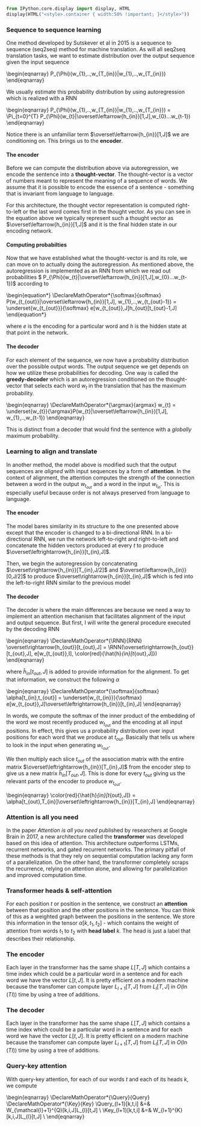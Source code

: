 ```python
from IPython.core.display import display, HTML
display(HTML("<style>.container { width:50% !important; }</style>"))
```


<style>.container { width:50% !important; }</style>


### Sequence to sequence learning

One method developed by Sutskever et al in 2015 is a sequence to sequence (seq2seq) method for machine translation. As will all seq2seq translation tasks, we want to estimate distribution over the output sequence given the input sequence

\begin{eqnarray}
P_{\Phi}(w_{1},..,w_{T_{in}}|w_{1},..,w_{T_{in}})
\end{eqnarray}

We usually estimate this probability distribution by using autoregression which is realized with a RNN 

\begin{eqnarray}
P_{\Phi}(w_{1},..,w_{T_{in}}|w_{1},..,w_{T_{in}}) = \Pi_{t=0}^{T} P_{\Phi}(w_{t}|\overset\leftarrow{h_{in}}[1,J],w_{0}...w_{t-1})
\end{eqnarray}

Notice there is an unfamiliar term $\overset\leftarrow{h_{in}}[1,J]$ we are conditioning on. This brings us to the **encoder**.

#### The encoder

Before we can compute the distribution above via autoregression, we encode the sentence into a **thought-vector**. The thought-vector is a vector of numbers meant to represent the meaning of a sequence of words. We assume that it is possible to encode the essence of a sentence - something that is invariant from language to language. 

For this architecture, the thought vector representation is computed right-to-left or the last word comes first in the thought vector. As you can see in the equation above we typically represent such a thought vector as $\overset\leftarrow{h_{in}}[1,J]$ and it is the final hidden state in our encoding network.

#### Computing probabilties

Now that we have established what the thought-vector is and its role, we can move on to actually doing the autoregression. As mentioned above, the autoregression is implemented as an RNN from which we read out probabilities $ P_{\Phi}(w_{t}|\overset\leftarrow{h_{in}}[1,J],w_{0}...w_{t-1})$ according to

\begin{equation*}
\DeclareMathOperator*{\softmax}{softmax}
P(w_{t_{out}}|\overset\leftarrow{h_{in}}[1,J], w_{1},..,w_{t_{out}-1}) = \underset{w_{t_{out}}}{\softmax} e[w_{t_{out}},J]h_{out}[t_{out}-1,J] 
\end{equation*}

where $e$ is the encoding for a particular word and $h$ is the hidden state at that point in the network. 

#### The decoder

For each element of the sequence, we now have a probability distribution over the possible output words. The output sequence we get depends on how we utilize these probabilities for decoding. One way is called the **greedy-decoder** which is an autoregression conditioned on the thought-vector that selects each word $w_{t}$ in the translation that has the maximum probability. 

\begin{eqnarray}
\DeclareMathOperator*{\argmax}{argmax}
w_{t} = \underset{w_{t}}{\argmax}P(w_{t}|\overset\leftarrow{h_{in}}[1,J], w_{1},..,w_{t-1})
\end{eqnarray}

This is distinct from a decoder that would find the sentence with a *globally* maximum probability.


### Learning to align and translate

In another method, the model above is modified such that the output sequences are *aligned* with input sequences by a form of **attention**. In the context of alignment, the attention computes the strength of the connection between a word in the output $w_{t_{out}}$ and a word in the input $w_{t_{in}}$. This is especially useful because order is not always preserved from language to language.

#### The encoder

The model bares similarity in its structure to the one presented above except that the encoder is changed to a bi-directional RNN. In a bi-directional RNN, we run the network left-to-right and right-to-left and concatenate the hidden vectors produced at every $t$ to produce $\overset\leftrightarrow{h_{in}}[t_{in},J]$. 

Then, we begin the autoregression by concatenating $\overset\rightarrow{h_{in}}[T_{in},J/2]$ and $\overset\leftarrow{h_{in}}[0,J/2]$ to produce $\overset\rightarrow{h_{in}}[t_{in},J]$ which is fed into the left-to-right RNN similar to the previous model

#### The decoder

The decoder is where the main differences are because we need a way to implement an attention mechanism that facilitates alignment of the input and output sequence. But first, I will write the general procedure executed by the decoding RNN

\begin{eqnarray}
\DeclareMathOperator*{\RNN}{RNN}
\overset\rightarrow{h_{out}}[t_{out},J] = \RNN(\overset\rightarrow{h_{out}}[t_{out},J], e[w_{t_{out}},I], \color{red}{\hat{h}_{in}[t_{out},J]})
\end{eqnarray}


where $\hat{h}_{in}[t_{out},J]$ is added to provide information for the alignment. To get that information, we construct the following $\alpha$

\begin{eqnarray}
\DeclareMathOperator*{\softmax}{softmax}
\alpha[t_{in},t_{out}] = \underset{w_{t_{in}}}{\softmax} e[w_{t_{out}},J]\overset\leftrightarrow{h_{in}}[t_{in},J]
\end{eqnarray}

In words, we compute the softmax of the inner product of the embedding of the word we most recently produced $w_{t_{out}}$ and the encoding at all input positions. In effect, this gives us a probability distribution over input positions for each word that we produce at $t_{out}$. Basically that tells us where to look in the input when generating $w_{t_{out}}$.

We then multiply each slice $t_{out}$ of the association matrix with the entire matrix $\overset\leftrightarrow{h_{in}}[T_{in},J]$ from the encoder step to give us a new matrix $\hat{h}_{in}[T_{out},J]$. This is done for every $t_{out}$ giving us the relevant parts of the encoder to produce  $w_{t_{out}}$. 

\begin{eqnarray}
\color{red}{\hat{h}_{in}[t_{out},J]} = \alpha[t_{out},T_{in}]\overset\leftrightarrow{h_{in}}[T_{in},J]
\end{eqnarray}


### Attention is all you need

In the paper *Attention is all you need* published by researchers at Google Brain in 2017, a new architecture called the **transformer** was developed based on this idea of attention. This architecture outperforms LSTMs, recurrent networks, and gated recurrent networks. The primary pitfall of these methods is that they rely on sequential computation lacking any form of a parallelization. On the other hand, the transformer completely scraps the recurrence, relying on attention alone, and allowing for parallelization and improved computation time.

### Transformer heads & self-attention

For each position $t$ or position in the sentence, we construct an **attention** between that position and the other positions in the sentence. You can think of this as a weighted graph between the positions in the sentence. We store this information in the tensor $\alpha[k,t_{1},t_{2}]$ - which contains the weight of attention from words $t_{1}$ to $t_{2}$ with **head label** $k$. The head is just a label that describes their relationship.

### The encoder

Each layer in the transformer has the same shape $L[T,J]$ which contains a time index which could be a particular word in a sentence and for each word we have the vector $L[t,J]$. It is pretty efficient on a modern machine because the transfomer can compute layer $L_{l+1}[T,J]$ from $L_{l}[T,J]$ in $O(\ln(TI))$ time by using a tree of additions.  

### The decoder

Each layer in the transformer has the same shape $L[T,J]$ which contains a time index which could be a particular word in a sentence and for each word we have the vector $L[t,J]$. It is pretty efficient on a modern machine because the transfomer can compute layer $L_{l+1}[T,J]$ from $L_{l}[T,J]$ in $O(\ln(TI))$ time by using a tree of additions.  

### Query-key attention 

With query-key attention, for each of our words $t$ and each of its heads $k$, we compute

\begin{eqnarray}
\DeclareMathOperator*{\Query}{Query}
\DeclareMathOperator*{\Key}{Key}
\Query_{l+1}[k,t,i] &=& W_{\mathcal{l}+1}^{Q}[k,i,J]L_{l}[t,J] \\
\Key_{l+1}[k,t,i] &=& W_{l+1}^{K}[k,i,J]L_{l}[t,J] \\
\end{eqnarray}



```python

```

